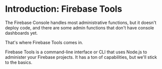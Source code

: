 # Introduction: Firebase Tools

The Firebase Console handles most administrative functions, but it doesn't deploy code, and there are some admin functions that don't have console dashboards yet.

That's where Firebase Tools comes in.

Firebase Tools is a command-line interface or CLI that uses Node.js to administer your Firebase projects. It has a ton of capabilities, but we'll stick to the basics.

